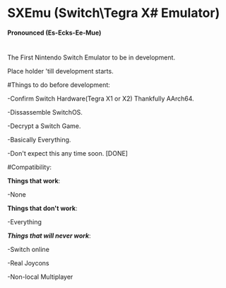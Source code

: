 # SXEmu (Switch\Tegra X# Emulator)
**Pronounced (Es-Ecks-Ee-Mue)**
#

The First Nintendo Switch Emulator to be in development.

Place holder 'till development starts.

#Things to do before development:

-Confirm Switch Hardware(Tegra X1 or X2) Thankfully AArch64.

-Dissassemble SwitchOS.

-Decrypt a Switch Game.

-Basically Everything.

-Don't expect this any time soon. [DONE]

#Compatibility:

**Things that work**:

-None

**Things that don't work**:

-Everything


***Things that will never work***:

-Switch online

-Real Joycons

-Non-local Multiplayer

